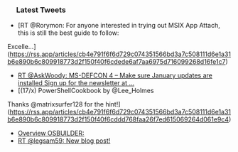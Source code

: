 <h3><a href="https://twitter.com/endi24"><img height=16 src="https://upload.wikimedia.org/wikipedia/sco/9/9f/Twitter_bird_logo_2012.svg"></a> Latest Tweets</h3>

<!-- BLOG-POST-LIST:START -->
- [RT @Rorymon: For anyone interested in trying out MSIX App Attach, this is still the best guide to follow:  

Excelle…](https://rss.app/articles/cb4e791f6f6d729c074351566bd3a7c508111d6e1a31b6e890b6c809918773d2f150f40f6cdede6af7aa6975d716099268d16fe1c7)
- [RT @AskWoody: MS-DEFCON 4 – Make sure January updates are installed   Sign up for the newsletter at …](https://rss.app/articles/cb4e791f6f6d729c074351566bd3a7c508111d6e1a31b6e890b6c809918773d2f150f40f6cddd76cf4aa687edf14089461dc6ce2c7)
- [(17/x)
PowerShellCookbook by @Lee_Holmes 





Thanks @matrixsurfer128 for the hint!](https://rss.app/articles/cb4e791f6f6d729c074351566bd3a7c508111d6e1a31b6e890b6c809918773d2f150f40f6cddd768faa26f7ed615069264d061e9c4)
- [Overview OSBUILDER:](https://rss.app/articles/cb4e791f6f6d729c074351566bd3a7c508111d6e1a31b6e890b6c809918773d2f150f40f6cddd661fba1687ede120e9660d06fe8c0)
- [RT @legsam59: New blog post!](https://rss.app/articles/cb4e791f6f6d729c074351566bd3a7c508111d6e1a31b6e890b6c809918773d2f150f40f6cddd660f5a4627fd81c0f9a64d36ce2c1)
<!-- BLOG-POST-LIST:END -->

